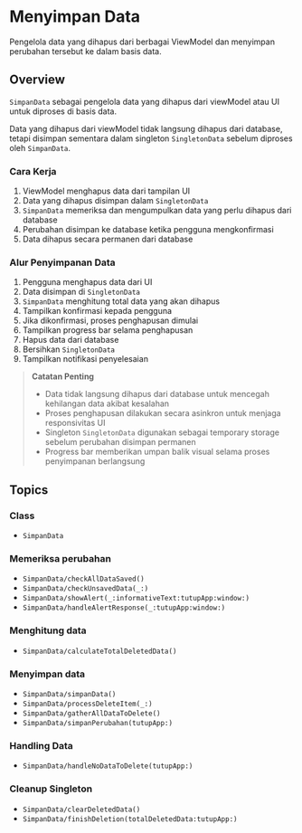 # Menyimpan Data
Pengelola data yang dihapus dari berbagai ViewModel dan menyimpan perubahan tersebut ke dalam basis data.

## Overview

``SimpanData`` sebagai pengelola data yang dihapus dari viewModel atau UI untuk diproses di basis data.

Data yang dihapus dari viewModel tidak langsung dihapus dari database, tetapi disimpan sementara dalam singleton ``SingletonData`` sebelum diproses oleh ``SimpanData``.

### Cara Kerja

1. ViewModel menghapus data dari tampilan UI
2. Data yang dihapus disimpan dalam ``SingletonData``
3. ``SimpanData`` memeriksa dan mengumpulkan data yang perlu dihapus dari database
4. Perubahan disimpan ke database ketika pengguna mengkonfirmasi
5. Data dihapus secara permanen dari database

### Alur Penyimpanan Data

1. Pengguna menghapus data dari UI
2. Data disimpan di ``SingletonData``
3. ``SimpanData`` menghitung total data yang akan dihapus
4. Tampilkan konfirmasi kepada pengguna
5. Jika dikonfirmasi, proses penghapusan dimulai
6. Tampilkan progress bar selama penghapusan
7. Hapus data dari database
8. Bersihkan ``SingletonData``
9. Tampilkan notifikasi penyelesaian

> **Catatan Penting**
> - Data tidak langsung dihapus dari database untuk mencegah kehilangan data akibat kesalahan
> - Proses penghapusan dilakukan secara asinkron untuk menjaga responsivitas UI
> - Singleton `SingletonData` digunakan sebagai temporary storage sebelum perubahan disimpan permanen
> - Progress bar memberikan umpan balik visual selama proses penyimpanan berlangsung

## Topics

### Class
- ``SimpanData``

### Memeriksa perubahan
- ``SimpanData/checkAllDataSaved()``
- ``SimpanData/checkUnsavedData(_:)``
- ``SimpanData/showAlert(_:informativeText:tutupApp:window:)``
- ``SimpanData/handleAlertResponse(_:tutupApp:window:)``

### Menghitung data
- ``SimpanData/calculateTotalDeletedData()``

### Menyimpan data
- ``SimpanData/simpanData()``
- ``SimpanData/processDeleteItem(_:)``
- ``SimpanData/gatherAllDataToDelete()``
- ``SimpanData/simpanPerubahan(tutupApp:)``

### Handling Data
- ``SimpanData/handleNoDataToDelete(tutupApp:)``

### Cleanup Singleton
- ``SimpanData/clearDeletedData()``
- ``SimpanData/finishDeletion(totalDeletedData:tutupApp:)``

